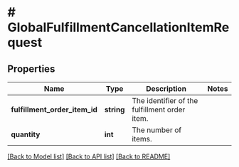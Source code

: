 # # GlobalFulfillmentCancellationItemRequest

## Properties

Name | Type | Description | Notes
------------ | ------------- | ------------- | -------------
**fulfillment_order_item_id** | **string** | The identifier of the fulfillment order item. | 
**quantity** | **int** | The number of items. | 

[[Back to Model list]](../../README.md#documentation-for-models) [[Back to API list]](../../README.md#documentation-for-api-endpoints) [[Back to README]](../../README.md)


